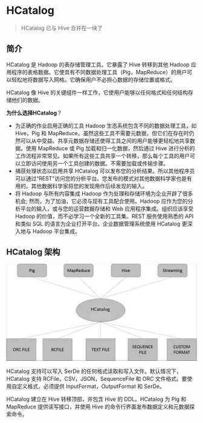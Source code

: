 # HCatalog

> HCatalog 已与 Hive 合并在一块了

## 简介

HCatalog 是 Hadoop 的表存储管理工具。它暴露了 Hive 转移到其他 Hadoop 应用程序的表格数据。它使具有不同数据处理工具（Pig，MapReduce）的用户可以轻松地将数据写入网格。它确保用户不必担心数据的存储位置或格式。

HCatalog 像 Hive 的关键组件一样工作，它使用户能够以任何格式和任何结构存储他们的数据。

**为什么选择HCatalog**？

- 为正确的作业启用正确的工具
    Hadoop 生态系统包含不同的数据处理工具，如 Hive，Pig 和 MapReduce。虽然这些工具不需要元数据，但它们在存在时仍然可以从中受益。共享元数据存储还使得工具之间的用户能够更轻松地共享数据。使用 MapReduce 或 Pig 加载和归一化数据，然后通过 Hive 进行分析的工作流程非常常见。如果所有这些工具共享一个转移，那么每个工具的用户可以立即访问使用另一个工具创建的数据。不需要加载或传输步骤。
- 捕获处理状态以启用共享
    HCatalog 可以发布您的分析结果。所以其他程序员可以通过“REST”访问您的分析平台。您发布的模式对其他数据科学家也是有用的。其他数据科学家将您的发现用作后续发现的输入。
- 将 Hadoop 与所有内容集成
    Hadoop 作为处理和存储环境为企业开辟了很多机会; 然而，为了加油，它必须与现有工具配合使用。Hadoop 应作为您的分析平台的输入，或与您的运营数据存储和 Web 应用程序集成。组织应该享受 Hadoop 的价值，而不必学习一个全新的工具集。REST 服务使用熟悉的 API 和类似 SQL 的语言为企业打开平台。企业数据管理系统使用 HCatalog 更深入地与 Hadoop 平台集成。

## HCatalog 架构

![架构](images/architecture.jpg)

HCatalog 支持可以写入 SerDe 的任何格式读取和写入文件。默认情况下，HCatalog 支持 RCFile，CSV，JSON，SequenceFile 和 ORC 文件格式。要使用自定义格式，必须提供 InputFormat，OutputFormat 和 SerDe。

HCatalog 建立在 Hive 转移顶部，并包含 Hive 的 DDL。HCatalog 为 Pig 和 MapReduce 提供读写接口，并使用 Hive 的命令行界面发布数据定义和元数据探索命令。

